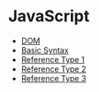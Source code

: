 # JavaScript

- [DOM](DOM.md)
- [Basic Syntax](Basic%20Syntax.md)
- [Reference Type 1](Reference%20Type%201.md)
- [Reference Type 2]()
- [Reference Type 3]()
